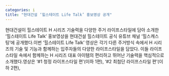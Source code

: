 ```yaml
---
categories: i
title: "현대건설 ‘힐스테이트 Life Talk’ 홍보영상 공개"
---
```

현대건설이 힐스테이트 H 시리즈 기술력을 다양한 주거 라이프스타일에 담아 소개한 ‘힐스테이트 Life Talk’ 홍보영상을 현대건설 힐스테이트 공식 유튜브 채널 ‘힐스캐스팅’에 공개했다.이번 ‘힐스테이트 Life Talk’ 영상은 각기 다른 주거방식 속에서 H 시리즈의 기술 및 기능과 함께하는 입주자들의 다양한 라이프스타일을 담았다. 이들 라이프스타일 속에서 함께하는 H 시리즈 대표 아이템의 편리하고 뛰어난 기술력을 핵심적으로 소개했다.영상은 ‘#1 청정 라이프스타일 편’(이하 1편), ‘#2 최첨단 라이프스타일 편’(이하 2편),